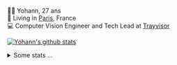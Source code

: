<p>
  👨🏻 <bold>Yohann</bold>, 27 ans<br/>
  💼 Living in <a href="https://www.google.com/maps?q=paris">Paris</a>, France<br/>
  💻 Computer Vision Engineer and Tech Lead at <a href="https://trayvisor.com/">Trayvisor</a><br/>
</p>

<a href="https://github.com/anuraghazra/github-readme-stats"><img align="center" src="https://github-readme-stats-go94hl40s-yohann84l.vercel.app//api?username=yohann84L&show_icons=true&include_all_commits=true" alt="Yohann's github stats" /> </a>


<details>
  <summary>Some stats ...</summary><br/>
  

<!--START_SECTION:waka-->
![Code Time](http://img.shields.io/badge/Code%20Time-1%2C174%20hrs%203%20mins-blue)

![Profile Views](http://img.shields.io/badge/Profile%20Views-0-blue)

**🐱 My GitHub Data** 

> 📦 440.9 kB Used in GitHub's Storage 
 > 
> 🏆 1,373 Contributions in the Year 2024
 > 
> 🚫 Not Opted to Hire
 > 
> 📜 26 Public Repositories 
 > 
> 🔑 21 Private Repositories 
 > 
**I'm an Early 🐤** 

```text
🌞 Morning                17949 commits       ████████░░░░░░░░░░░░░░░░░   30.95 % 
🌆 Daytime                32981 commits       ██████████████░░░░░░░░░░░   56.87 % 
🌃 Evening                6919 commits        ███░░░░░░░░░░░░░░░░░░░░░░   11.93 % 
🌙 Night                  142 commits         ░░░░░░░░░░░░░░░░░░░░░░░░░   00.24 % 
```
📅 **I'm Most Productive on Wednesday** 

```text
Monday                   10728 commits       █████░░░░░░░░░░░░░░░░░░░░   18.50 % 
Tuesday                  10809 commits       █████░░░░░░░░░░░░░░░░░░░░   18.64 % 
Wednesday                12372 commits       █████░░░░░░░░░░░░░░░░░░░░   21.33 % 
Thursday                 11859 commits       █████░░░░░░░░░░░░░░░░░░░░   20.45 % 
Friday                   11125 commits       █████░░░░░░░░░░░░░░░░░░░░   19.18 % 
Saturday                 376 commits         ░░░░░░░░░░░░░░░░░░░░░░░░░   00.65 % 
Sunday                   722 commits         ░░░░░░░░░░░░░░░░░░░░░░░░░   01.25 % 
```


📊 **This Week I Spent My Time On** 

```text
🕑︎ Time Zone: Europe/Paris

💬 Programming Languages: 
JavaScript               2 hrs 8 mins        ████████████░░░░░░░░░░░░░   46.65 % 
Python                   1 hr 12 mins        ███████░░░░░░░░░░░░░░░░░░   26.30 % 
Markdown                 54 mins             █████░░░░░░░░░░░░░░░░░░░░   19.62 % 
TypeScript               11 mins             █░░░░░░░░░░░░░░░░░░░░░░░░   04.20 % 
JSON                     4 mins              ░░░░░░░░░░░░░░░░░░░░░░░░░   01.60 % 

🔥 Editors: 
VS Code                  4 hrs 36 mins       █████████████████████████   100.00 % 

💻 Operating System: 
Mac                      4 hrs 36 mins       █████████████████████████   100.00 % 
```

**I Mostly Code in Python** 

```text
Python                   27 repos            ██████████████░░░░░░░░░░░   55.10 % 
Jupyter Notebook         4 repos             ██░░░░░░░░░░░░░░░░░░░░░░░   08.16 % 
JavaScript               3 repos             ██░░░░░░░░░░░░░░░░░░░░░░░   06.12 % 
HTML                     2 repos             █░░░░░░░░░░░░░░░░░░░░░░░░   04.08 % 
Shell                    1 repo              █░░░░░░░░░░░░░░░░░░░░░░░░   02.04 % 
```




 Last Updated on 20/12/2024 00:41:46 UTC
<!--END_SECTION:waka-->
